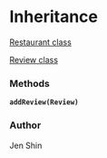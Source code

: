 # Inheritance
<!-- Short summary or background information -->

[Restaurant class](./src/main/java//inheritance/Restaurant.java)

[Review class](./src/main/java/inheritance/Review.java)

### Methods
**`addReview(Review)`** 


### Author
Jen Shin
